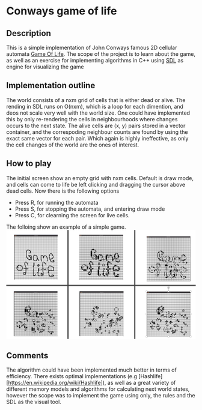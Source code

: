 # Conways game of life

## Description
This is a simple implementation of John Conways famous 2D cellular automata  [Game Of Life](https://en.wikipedia.org/wiki/Conway%27s_Game_of_Life). The scope of the project is to learn about the game, as well as an exercise for implementing algorithms in C++ using [SDL](https://www.libsdl.org/) as engine for visualizing the game

## Implementation outline
The world consists of a nxm grid of cells that is either dead or alive. The rending in SDL runs on O(nxm), which is a loop for each dimention, and deos not scale very well with the world size. One could have implemented this by only re-rendering the cells in neighbourhoods where changes occurs to the next state. 
The alive cells are (x, y) pairs stored in a vector container, and the correspoding neighbour counts are found by using the exact same vector for each pair. Which again is highly ineffective, as only the cell changes of the world are the ones of interest.

## How to play
The initial screen show an empty grid with nxm cells. Default is draw mode, and cells can come to life be left clicking and dragging the cursor above dead cells. Now there is the following options
- Press R, for running the automata
- Press S, for stopping the automata, and entering draw mode
- Press C, for clearning the screen for live cells. 

The folloing show an example of a simple game. 
![Gameoflife](img/example.png)

## Comments
The algorithm could have been implemented much better in terms of efficiency. There exists optimal implementations (e.g [Hashlife][https://en.wikipedia.org/wiki/Hashlife]), as well as a great variety of different memory models and algorithms for calculating next world states, however the scope was to implement the game using only, the rules and the SDL as the visual tool.

